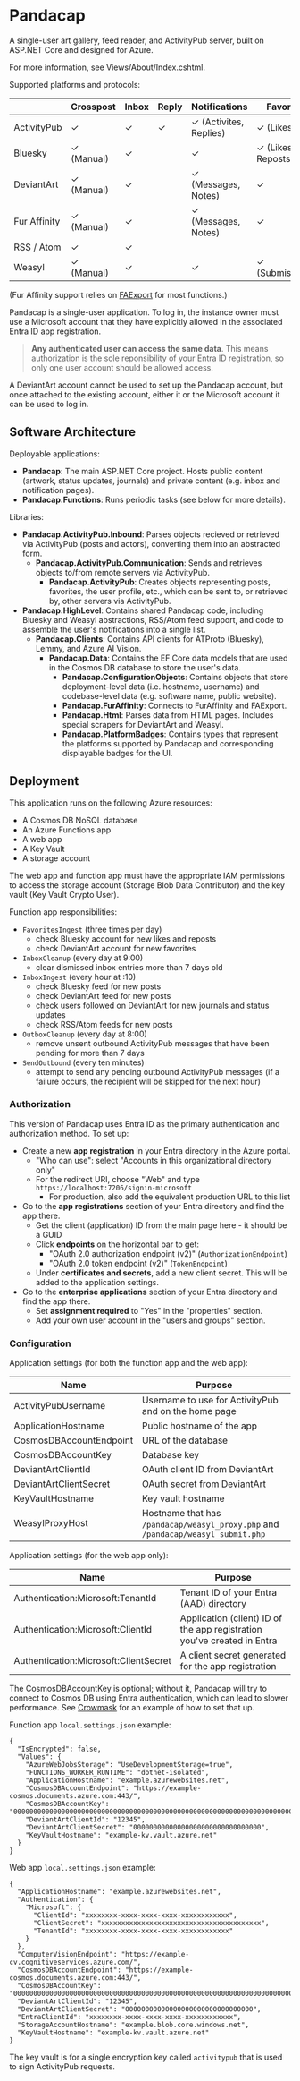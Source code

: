 # Pandacap

A single-user art gallery, feed reader, and ActivityPub server, built on ASP.NET Core and designed for Azure.

For more information, see Views/About/Index.cshtml.

Supported platforms and protocols:

|              | Crosspost  | Inbox | Reply | Notifications          | Favorites          | Authentication
| ------------ | ---------- | ----- | ----- | ---------------------- | ------------------ | ------------------------
| ActivityPub  | ✓          | ✓     | ✓     | ✓ (Activites, Replies) | ✓ (Likes)          |
| Bluesky      | ✓ (Manual) | ✓     |       | ✓                      | ✓ (Likes, Reposts) | PDS / DID / Password
| DeviantArt   | ✓ (Manual) | ✓     |       | ✓ (Messages, Notes)    | ✓                  | OAuth (ASP.NET Identity)
| Fur Affinity | ✓ (Manual) | ✓     |       | ✓ (Messages, Notes)    | ✓                  | Manual cookie entry
| RSS / Atom   | ✓          | ✓     |       |                        |                    |
| Weasyl       | ✓ (Manual) | ✓     |       | ✓                      | ✓ (Submissions)    | API key

(Fur Affinity support relies on [FAExport](https://faexport.spangle.org.uk/) for most functions.)

Pandacap is a single-user application.
To log in, the instance owner must use a Microsoft account that they have explicitly allowed in the associated Entra ID app registration.

> **Any authenticated user can access the same data**.
> This means authorization is the sole reponsibility of your Entra ID registration, so only one user account should be allowed access.

A DeviantArt account cannot be used to set up the Pandacap account, but once attached to the existing account,
either it or the Microsoft account it can be used to log in.

## Software Architecture

Deployable applications:

* **Pandacap**: The main ASP.NET Core project. Hosts public content (artwork, status updates, journals) and private content (e.g. inbox and notification pages).
* **Pandacap.Functions**: Runs periodic tasks (see below for more details).

Libraries:

* **Pandacap.ActivityPub.Inbound**: Parses objects recieved or retrieved via ActivityPub (posts and actors), converting them into an abstracted form.
    * **Pandacap.ActivityPub.Communication**: Sends and retrieves objects to/from remote servers via ActivityPub.
        * **Pandacap.ActivityPub**: Creates objects representing posts, favorites, the user profile, etc., which can be sent to, or retrieved by, other servers via ActivityPub.
* **Pandacap.HighLevel**: Contains shared Pandacap code, including Bluesky and Weasyl abstractions, RSS/Atom feed support, and code to assemble the user's notifications into a single list.
    * **Pandacap.Clients**: Contains API clients for ATProto (Bluesky), Lemmy, and Azure AI Vision.
        * **Pandacap.Data**: Contains the EF Core data models that are used in the Cosmos DB database to store the user's data.
            * **Pandacap.ConfigurationObjects**: Contains objects that store deployment-level data (i.e. hostname, username) and codebase-level data (e.g. software name, public website).
            * **Pandacap.FurAffinity**: Connects to FurAffinity and FAExport.
            * **Pandacap.Html**: Parses data from HTML pages. Includes special scrapers for DeviantArt and Weasyl.
            * **Pandacap.PlatformBadges**: Contains types that represent the platforms supported by Pandacap and corresponding displayable badges for the UI.

## Deployment

This application runs on the following Azure resources:

* A Cosmos DB NoSQL database
* An Azure Functions app
* A web app
* A Key Vault
* A storage account

The web app and function app must have the appropriate IAM permissions to access the storage account (Storage Blob Data Contributor) and the key vault (Key Vault Crypto User).

Function app responsibilities:

* `FavoritesIngest` (three times per day)
    * check Bluesky account for new likes and reposts
    * check DeviantArt account for new favorites
* `InboxCleanup` (every day at 9:00)
    * clear dismissed inbox entries more than 7 days old
* `InboxIngest` (every hour at :10)
    * check Bluesky feed for new posts
    * check DeviantArt feed for new posts
    * check users followed on DeviantArt for new journals and status updates
    * check RSS/Atom feeds for new posts
* `OutboxCleanup` (every day at 8:00)
    * remove unsent outbound ActivityPub messages that have been pending for more than 7 days
* `SendOutbound` (every ten minutes)
    * attempt to send any pending outbound ActivityPub messages (if a failure occurs, the recipient will be skipped for the next hour)

### Authorization

This version of Pandacap uses Entra ID as the primary authentication and authorization method. To set up:

* Create a new **app registration** in your Entra directory in the Azure portal.
    * "Who can use": select "Accounts in this organizational directory only"
    * For the redirect URI, choose "Web" and type `https://localhost:7206/signin-microsoft`
        * For production, also add the equivalent production URL to this list
* Go to the **app registrations** section of your Entra directory and find the app there.
    * Get the client (application) ID from the main page here - it should be a GUID
    * Click **endpoints** on the horizontal bar to get:
        * "OAuth 2.0 authorization endpoint (v2)" (`AuthorizationEndpoint`)
        * "OAuth 2.0 token endpoint (v2)" (`TokenEndpoint`)
    * Under **certificates and secrets**, add a new client secret. This will be added to the application settings.
* Go to the **enterprise applications** section of your Entra directory and find the app there.
    * Set **assignment required** to "Yes" in the "properties" section.
    * Add your own user account in the "users and groups" section.

### Configuration

Application settings (for both the function app and the web app):

| Name                    | Purpose
| ----------------------- | -----------------------------------------------------
| ActivityPubUsername     | Username to use for ActivityPub and on the home page
| ApplicationHostname     | Public hostname of the app
| CosmosDBAccountEndpoint | URL of the database
| CosmosDBAccountKey      | Database key
| DeviantArtClientId      | OAuth client ID from DeviantArt
| DeviantArtClientSecret  | OAuth secret from DeviantArt
| KeyVaultHostname        | Key vault hostname
| WeasylProxyHost         | Hostname that has `/pandacap/weasyl_proxy.php` and `/pandacap/weasyl_submit.php`

Application settings (for the web app only):

| Name                                  | Purpose
| ------------------------------------- | -----------------------------------------------------------------------
| Authentication:Microsoft:TenantId     | Tenant ID of your Entra (AAD) directory
| Authentication:Microsoft:ClientId     | Application (client) ID of the app registration you've created in Entra
| Authentication:Microsoft:ClientSecret | A client secret generated for the app registration

The CosmosDBAccountKey is optional; without it, Pandacap will try to connect
to Cosmos DB using Entra authentication, which can lead to slower performance.
See [Crowmask](https://github.com/IsaacSchemm/Crowmask/) for an example of how
to set that up.

Function app `local.settings.json` example:

    {
      "IsEncrypted": false,
      "Values": {
        "AzureWebJobsStorage": "UseDevelopmentStorage=true",
        "FUNCTIONS_WORKER_RUNTIME": "dotnet-isolated",
        "ApplicationHostname": "example.azurewebsites.net",
        "CosmosDBAccountEndpoint": "https://example-cosmos.documents.azure.com:443/",
        "CosmosDBAccountKey": "00000000000000000000000000000000000000000000000000000000000000000000000000000000000000==",
        "DeviantArtClientId": "12345",
        "DeviantArtClientSecret": "00000000000000000000000000000000",
        "KeyVaultHostname": "example-kv.vault.azure.net"
      }
    }

Web app `local.settings.json` example:

    {
      "ApplicationHostname": "example.azurewebsites.net",
      "Authentication": {
        "Microsoft": {
          "ClientId": "xxxxxxxx-xxxx-xxxx-xxxx-xxxxxxxxxxxx",
          "ClientSecret": "xxxxxxxxxxxxxxxxxxxxxxxxxxxxxxxxxxxxxxxx",
          "TenantId": "xxxxxxxx-xxxx-xxxx-xxxx-xxxxxxxxxxxx"
        }
      },
      "ComputerVisionEndpoint": "https://example-cv.cognitiveservices.azure.com/",
      "CosmosDBAccountEndpoint": "https://example-cosmos.documents.azure.com:443/",
      "CosmosDBAccountKey": "00000000000000000000000000000000000000000000000000000000000000000000000000000000000000==",
      "DeviantArtClientId": "12345",
      "DeviantArtClientSecret": "00000000000000000000000000000000",
      "EntraClientId": "xxxxxxxx-xxxx-xxxx-xxxx-xxxxxxxxxxxx",
      "StorageAccountHostname": "example.blob.core.windows.net",
      "KeyVaultHostname": "example-kv.vault.azure.net"
    }

The key vault is for a single encryption key called `activitypub` that is used
to sign ActivityPub requests.
